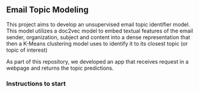 ## Email Topic Modeling

This project aims to develop an unsupervised email topic identifier model. This model utilizes a doc2vec model to embed textual features of the email sender, organization, subject and content into a dense representation that then a K-Means clustering model uses to identify it to its closest topic (or topic of interest)

As part of this repository, we developed an app that receives request in a webpage and returns the topic predictions.

### Instructions to start
